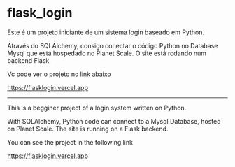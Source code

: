 # flask_login

Este é um projeto iniciante de um sistema login baseado em Python.

Através do SQLAlchemy, consigo conectar o código Python no Database Mysql que está hospedado no Planet Scale. O site está rodando num 
backend Flask.

Vc pode ver o projeto no link abaixo

https://flasklogin.vercel.app

<hr>

This is a begginer project of a login system written on Python.

With SQLAlchemy, Python code can connect to a Mysql Database, hosted on Planet Scale. The site is running on a Flask backend.

You can see the project in the following link

https://flasklogin.vercel.app

